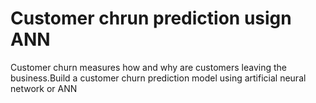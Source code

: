 # Customer chrun prediction usign ANN
 Customer churn measures how and why are customers leaving the business.Build a customer churn prediction model using artificial neural network or ANN
